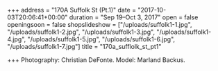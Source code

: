 +++
address = "170A Suffolk St (Pt.1)"
date = "2017-10-03T20:06:41+00:00"
duration = "Sep 19–Oct 3, 2017"
open = false
openingsoon = false
shopslideshow = ["/uploads/suffolk1-1.jpg", "/uploads/suffolk1-2.jpg", "/uploads/suffolk1-3.jpg", "/uploads/suffolk1-4.jpg", "/uploads/suffolk1-5.jpg", "/uploads/suffolk1-6.jpg", "/uploads/suffolk1-7.jpg"]
title = "170a_sufflolk_st_pt1"

+++
Photography: Christian DeFonte. Model: Marland Backus.